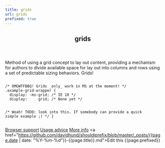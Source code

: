 ```yaml
---
title: grids
url: grids
prefixed: true
---
```


<article id="grids" class="feature prefix-{{page.prefixed}}">
	<header class="feature__header">
		<h2>grids</h2>
	</header>
	<p class="feature__description">
		Method of using a grid concept to lay out content, providing a mechanism for authors to divide available space for lay out into columns and rows using a set of predictable sizing behaviors. Grids!
	</p>
<pre class="feature__code"><code>
/* OMGWTFBBQ! Grids _only_ work in MS at the moment! */
.example-grid-wrapper {
  display: -ms-grid; /* IE 10 */
  display:     grid; /* None yet */

  /*
  Woah! TODO: look into this.
  If somebody can provide a quick _simple_ example ;)
  */
}
</code></pre>
	<footer class="feature__footer">
		<a href="http://caniuse.com/grids">Browser support</a> 
		<a href="http://html5please.com/#grids">Usage advice</a> 
		<a href="http://dev.w3.org/csswg/css3-grid-layout/">More info</a> 
		<a href="https://github.com/davidhund/shouldiprefix/blob/master/_posts/{{page.date | date: "%Y-%m-%d"}}-{{page.title}}.md">Edit this</a> 
		<span class="feature__prefix">{{page.prefixed}}</span>
	</footer>
</article>

